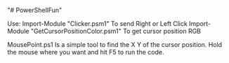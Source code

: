 "# PowerShellFun" 

Use:
Import-Module "Clicker.psm1"
    To send Right or Left Click
Import-Module "GetCursorPositionColor.psm1"
    To get cursor position RGB

MousePoint.ps1
    Is a simple tool to find the X Y of the cursor position.  Hold the mouse where you want and hit F5 to run the code.
    